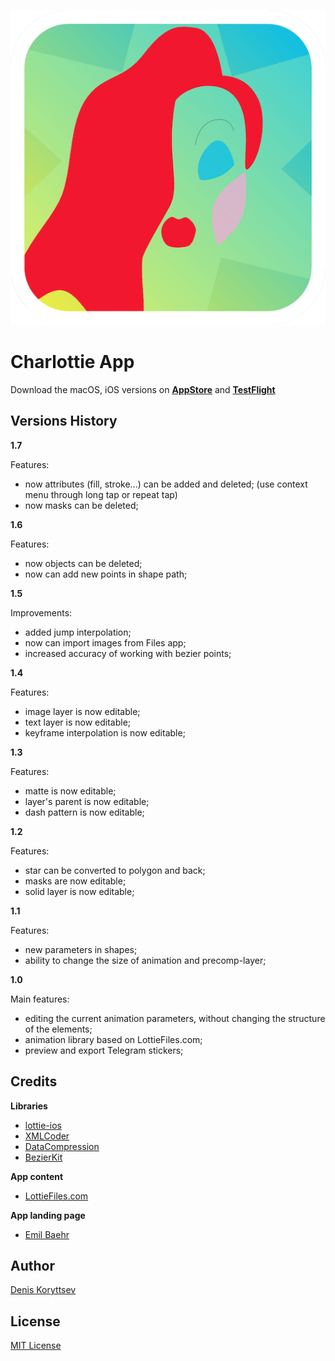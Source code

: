<p align="center">
    <img src="assets/appicon.png">
</p>

# Charlottie App

Download the macOS, iOS versions on **[AppStore](https://apps.apple.com/app/id1585679549)** and **[TestFlight](https://testflight.apple.com/join/AwyGVVVl)**

## Versions History

**1.7**

Features:
- now attributes (fill, stroke...) can be added and deleted; (use context menu through long tap or repeat tap)
- now masks can be deleted;

**1.6**

Features:
- now objects can be deleted;
- now can add new points in shape path;

**1.5**

Improvements:
- added jump interpolation;
- now can import images from Files app;
- increased accuracy of working with bezier points;

**1.4**

Features:
- image layer is now editable;
- text layer is now editable;
- keyframe interpolation is now editable;

**1.3**

Features:
- matte is now editable;
- layer's parent is now editable;
- dash pattern is now editable;

**1.2**

Features:
- star can be converted to polygon and back;
- masks are now editable;
- solid layer is now editable;

**1.1**

Features:
- new parameters in shapes;
- ability to change the size of animation and precomp-layer;

**1.0**

Main features:

- editing the current animation parameters, without changing the structure of the elements;
- animation library based on LottieFiles.com;
- preview and export Telegram stickers;

## Credits

**Libraries**

- [lottie-ios](https://github.com/airbnb/lottie-ios)
- [XMLCoder](https://github.com/MaxDesiatov/XMLCoder)
- [DataCompression](https://github.com/mw99/DataCompression)
- [BezierKit](https://github.com/hfutrell/BezierKit)

**App content**

- [LottieFiles.com](lottiefiles.com)

**App landing page**

- [Emil Baehr](https://emilbaehr.com/)

## Author
[Denis Koryttsev]()

## License
[MIT License](LICENSE)
